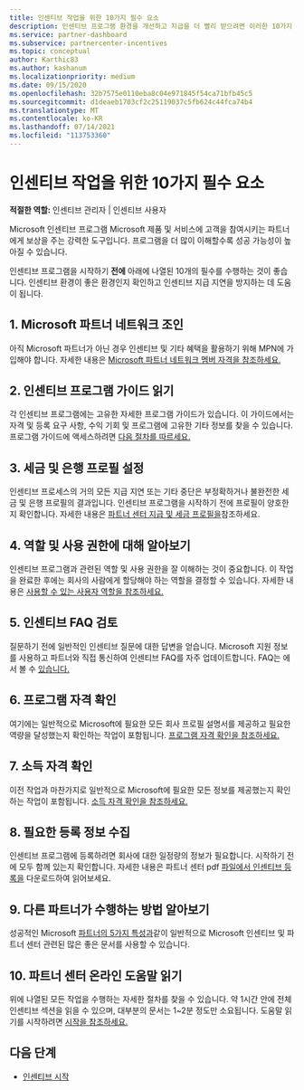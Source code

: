 ```yaml
---
title: 인센티브 작업을 위한 10가지 필수 요소
description: 인센티브 프로그램 환경을 개선하고 지급을 더 빨리 받으려면 이러한 10가지 제안을 따르세요.
ms.service: partner-dashboard
ms.subservice: partnercenter-incentives
ms.topic: conceptual
author: Karthic83
ms.author: kashanum
ms.localizationpriority: medium
ms.date: 09/15/2020
ms.openlocfilehash: 32b7575e0110eba8c04e971845f54ca71bfb45c5
ms.sourcegitcommit: d1deaeb1703cf2c25119037c5fb624c44fca74b4
ms.translationtype: MT
ms.contentlocale: ko-KR
ms.lasthandoff: 07/14/2021
ms.locfileid: "113753360"
---
```

# <a name="the-10-essentials-for-working-with-incentives"></a>인센티브 작업을 위한 10가지 필수 요소

**적절한 역할:** 인센티브 관리자 | 인센티브 사용자

Microsoft 인센티브 프로그램 Microsoft 제품 및 서비스에 고객을 참여시키는 파트너에게 보상을 주는 강력한 도구입니다. 프로그램을 더 많이 이해할수록 성공 가능성이 높아질 수 있습니다.

인센티브 프로그램을 시작하기 **전에** 아래에 나열된 10개의 필수를 수행하는 것이 좋습니다. 인센티브 환경이 좋은 환경인지 확인하고 인센티브 지급 지연을 방지하는 데 도움이 됩니다.

## <a name="1-join-the-microsoft-partner-network"></a>1. Microsoft 파트너 네트워크 조인

아직 Microsoft 파트너가 아닌 경우 인센티브 및 기타 혜택을 활용하기 위해 MPN에 가입해야 합니다. 자세한 내용은 [Microsoft 파트너 네트워크 멤버 자격을 참조하세요.](https://partner.microsoft.com/membership)

## <a name="2-read-your-incentives-program-guide"></a>2. 인센티브 프로그램 가이드 읽기

각 인센티브 프로그램에는 고유한 자세한 프로그램 가이드가 있습니다. 이 가이드에서는 자격 및 등록 요구 사항, 수익 기회 및 프로그램에 고유한 기타 정보를 찾을 수 있습니다. 프로그램 가이드에 액세스하려면 [다음 절차를 따르세요.](incentives-determined-your-program-eligibility.md#determining-your-program-eligibility)

## <a name="3-set-up-your-tax-and-banking-profile"></a>3. 세금 및 은행 프로필 설정

인센티브 프로세스의 거의 모든 지급 지연 또는 기타 중단은 부정확하거나 불완전한 세금 및 은행 프로필의 결과입니다. 인센티브 프로그램을 시작하기 전에 프로필이 양호한지 확인합니다. 자세한 내용은 [파트너 센터 지급 및 세금 프로필을](incentives-create-and-manage-your-payout-and-tax-profiles.md)참조하세요.

## <a name="4-learn-about-roles-and-permissions"></a>4. 역할 및 사용 권한에 대해 알아보기

인센티브 프로그램과 관련된 역할 및 사용 권한을 잘 이해하는 것이 중요합니다. 이 작업을 완료한 후에는 회사의 사람에게 할당해야 하는 역할을 결정할 수 있습니다. 자세한 내용은 [사용할 수 있는 사용자 역할을 참조하세요.](incentives-faq.yml#what-user-roles-are-available-)

## <a name="5-review-the-incentives-faq"></a>5. 인센티브 FAQ 검토

질문하기 전에 일반적인 인센티브 질문에 대한 답변을 얻습니다. Microsoft 지원 정보를 사용하고 파트너와 직접 통신하여 인센티브 FAQ를 자주 업데이트합니다. FAQ는 에서 볼 수 [있습니다.](incentives-faq.yml)

## <a name="6-confirm-your-program-eligibility"></a>6. 프로그램 자격 확인

여기에는 일반적으로 Microsoft에 필요한 모든 회사 프로필 설명서를 제공하고 필요한 역량을 달성했는지 확인하는 작업이 포함됩니다. [프로그램 자격 확인을 참조하세요.](incentives-determined-your-program-eligibility.md)

## <a name="7-confirm-your-earnings-eligibility"></a>7. 소득 자격 확인

이전 작업과 마찬가지로 일반적으로 Microsoft에 필요한 모든 정보를 제공했는지 확인하는 작업이 포함됩니다. [소득 자격 확인을 참조하세요.](incentives-confirm-your-earnings-eligibility.md)

## <a name="8-gather-the-necessary-enrollment-information"></a>8. 필요한 등록 정보 수집

인센티브 프로그램에 등록하려면 회사에 대한 일정량의 정보가 필요합니다. 시작하기 전에 모두 함께 있는지 확인합니다. 자세한 내용은 파트너 센터 pdf [파일에서 인센티브 등록을](https://assetsprod.microsoft.com/partner-center-incentives-enrollment.pdf) 다운로드하여 읽어보세요.

## <a name="9-learn-how-other-partners-do-it"></a>9. 다른 파트너가 수행하는 방법 알아보기

성공적인 Microsoft [파트너의 5가지 특성과](https://www.microsoft.com/en-us/us-partner-blog/2019/08/29/the-five-attributes-of-successful-microsoft-partners/)같이 일반적으로 Microsoft 인센티브 및 파트너 센터 관련된 많은 좋은 문서를 사용할 수 있습니다.

## <a name="10-read-the-partner-center-online-help"></a>10. 파트너 센터 온라인 도움말 읽기

위에 나열된 모든 작업을 수행하는 자세한 절차를 찾을 수 있습니다. 약 1시간 안에 전체 인센티브 섹션을 읽을 수 있으며, 대부분의 문서는 1~2분 정도만 소요됩니다. 도움말 읽기를 시작하려면 [시작을 참조하세요.](incentives-get-started-intro.md)

## <a name="next-steps"></a>다음 단계

- [인센티브 시작](incentives-get-started-intro.md)

